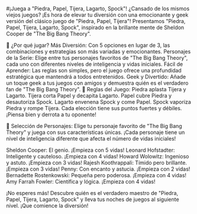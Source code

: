 #¡Juega a "Piedra, Papel, Tijera, Lagarto, Spock"!
¿Cansado de los mismos viejos juegos? ¡Es hora de elevar tu diversión con una emocionante y geek versión del clásico juego de "Piedra, Papel, Tijera"! Presentamos "Piedra, Papel, Tijera, Lagarto, Spock", inspirado en la brillante mente de Sheldon Cooper de "The Big Bang Theory".

🚀 ¿Por qué jugar?
Más Diversión: Con 5 opciones en lugar de 3, las combinaciones y estrategias son más variadas y emocionantes.
Personajes de la Serie: Elige entre tus personajes favoritos de "The Big Bang Theory", cada uno con diferentes niveles de inteligencia y vidas iniciales.
Fácil de Aprender: Las reglas son simples, pero el juego ofrece una profundidad estratégica que mantendrá a todos entretenidos.
Geek y Divertido: Añade un toque geek a tus juegos con amigos y demuestra quién es el verdadero fan de "The Big Bang Theory".
🌟 Reglas del Juego:
Piedra aplasta Tijera y Lagarto.
Tijera corta Papel y decapita Lagarto.
Papel cubre Piedra y desautoriza Spock.
Lagarto envenena Spock y come Papel.
Spock vaporiza Piedra y rompe Tijera.
Cada elección tiene sus puntos fuertes y débiles. ¡Piensa bien y derrota a tu oponente!

👥 Selección de Personajes:
Elige tu personaje favorito de "The Big Bang Theory" y juega con sus características únicas. ¡Cada personaje tiene un nivel de inteligencia diferente que afecta el número de vidas iniciales!

Sheldon Cooper: El genio. ¡Empieza con 5 vidas!
Leonard Hofstadter: Inteligente y cauteloso. ¡Empieza con 4 vidas!
Howard Wolowitz: Ingenioso y astuto. ¡Empieza con 3 vidas!
Rajesh Koothrappali: Tímido pero brillante. ¡Empieza con 3 vidas!
Penny: Con encanto y astucia. ¡Empieza con 2 vidas!
Bernadette Rostenkowski: Pequeña pero poderosa. ¡Empieza con 4 vidas!
Amy Farrah Fowler: Científica y lógica. ¡Empieza con 4 vidas!

¡No esperes más! Descubre quién es el verdadero maestro de "Piedra, Papel, Tijera, Lagarto, Spock" y lleva tus noches de juegos al siguiente nivel. ¡Que comience la diversión!
